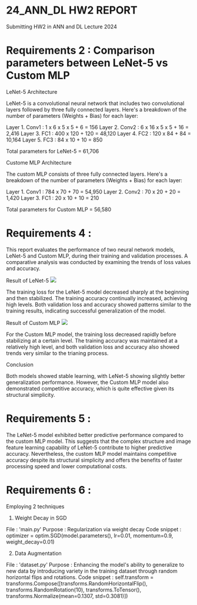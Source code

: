 # 24_ANN_DL HW2 REPORT
Submitting HW2 in ANN and DL Lecture 2024


# Requirements 2 : Comparison parameters between LeNet-5 vs Custom MLP
LeNet-5 Architecture

LeNet-5 is a convolutional neural network that includes two convolutional layers followed by three fully connected layers. Here's a breakdown of the number of parameters (Weights + Bias) for each layer:

Layer 1. Conv1  : 1 x 6 x 5 x 5 + 6     = 156
Layer 2. Conv2  : 6 x 16 x 5 x 5 + 16   = 2,416
Layer 3. FC1    : 400 x 120 + 120       = 48,120
Layer 4. FC2    : 120 x 84 + 84         = 10,164
Layer 5. FC3    : 84 x 10 + 10          = 850

Total parameters for LeNet-5 = 61,706

Custome MLP Architecture

The custom MLP consists of three fully connected layers. Here's a breakdown of the number of parameters (Weights + Bias) for each layer:

Layer 1. Conv1  : 784 x 70 + 70         = 54,950
Layer 2. Conv2  : 70 x 20 + 20          = 1,420
Layer 3. FC1    : 20 x 10 + 10          = 210

Total parameters for Custom MLP = 56,580

# Requirements 4 : 
This report evaluates the performance of two neural network models, LeNet-5 and Custom MLP, during their training and validation processes. A comparative analysis was conducted by examining the trends of loss values and accuracy.

Result of LeNet-5
<img src="/home/ishwang/hw/24_ANN_DL/HW2/mnist-classification/template/LeNet-5_metrics.png">

The training loss for the LeNet-5 model decreased sharply at the beginning and then stabilized. The training accuracy continually increased, achieving high levels. Both validation loss and accuracy showed patterns similar to the training results, indicating successful generalization of the model.

Result of Custom MLP
<img src="/home/ishwang/hw/24_ANN_DL/HW2/mnist-classification/template/Custom_MLP_metrics.png">

For the Custom MLP model, the training loss decreased rapidly before stabilizing at a certain level. The training accuracy was maintained at a relatively high level, and both validation loss and accuracy also showed trends very similar to the trianing process.

Conclusion

Both models showed stable learning, with LeNet-5 showing slightly better generalization performance. However, the Custom MLP model also demonstrated competitive accuracy, which is quite effective given its structural simplicity.

# Requirements 5 : 

The LeNet-5 model exhibited better predictive performance compared to the custom MLP model. This suggests that the complex structure and image feature learning capability of LeNet-5 contribute to higher predictive accuracy. Nevertheless, the custom MLP model maintains competitive accuracy despite its structural simplicity and offers the benefits of faster processing speed and lower computational costs.

# Requirements 6 : 

Employing 2 techniques

1. Weight Decay in SGD

File            : 'main.py'
Purpose         : Regularization via weight decay
Code snippet    : optimizer = optim.SGD(model.parameters(), lr=0.01, momentum=0.9, weight_decay=0.01)

2. Data Augmentation

File            : 'dataset.py'
Purpose         : Enhancing the model's ability to generalize to new data by introducing variety in the training dataset through random horizontal flips and rotations.
Code snippet    : self.transform = transforms.Compose([transforms.RandomHorizontalFlip(), transforms.RandomRotation(10), transforms.ToTensor(), transforms.Normalize(mean=0.1307, std=0.3081)])